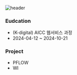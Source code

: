![header](https://capsule-render.vercel.app/api?type=rect&color=auto&height=300&section=header&text=Beignner%20FrontEnd&fontSize=70)



### Eudcation
* (K-digital) AICC 웹서비스 과정
* 2024-04-12 ~ 2024-10-21

### Project
* PFLOW 
* WI

 

